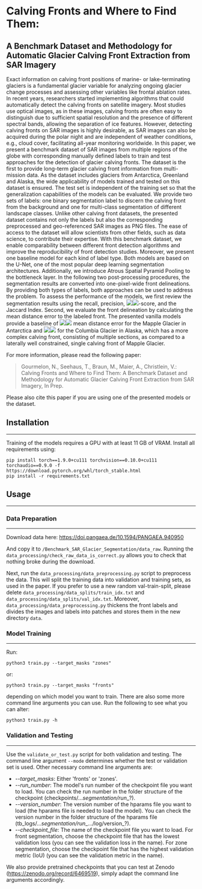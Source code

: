# Calving Fronts and Where to Find Them: 
## A Benchmark Dataset and Methodology for Automatic Glacier Calving Front Extraction from SAR Imagery
Exact information on calving front positions of marine- or lake-terminating glaciers is a fundamental glacier variable for analyzing ongoing glacier change processes and assessing other variables like frontal ablation rates. 
In recent years, researchers started implementing algorithms that could automatically detect the calving fronts on satellite imagery.
Most studies use optical images, as in these images, calving fronts are often easy to distinguish due to sufficient spatial resolution and the presence of different spectral bands, allowing the separation of ice features.
However, detecting calving fronts on SAR images is highly desirable, as SAR images can also be acquired during the polar night and are independent of weather conditions,  e.g., cloud cover, facilitating all-year monitoring worldwide.
In this paper, we present a benchmark dataset of SAR images from multiple regions of the globe with corresponding manually defined labels to train and test approaches for the detection of glacier calving fronts. 
The dataset is the first to provide long-term glacier calving front information from multi-mission data.
As the dataset includes glaciers from Antarctica, Greenland and Alaska, the wide applicability of models trained and tested on this dataset is ensured.
The test set is independent of the training set so that the generalization capabilities of the models can be evaluated.
We provide two sets of labels: one binary segmentation label to discern the calving front from the background and one for multi-class segmentation of different landscape classes.
Unlike other calving front datasets, the presented dataset contains not only the labels but also the corresponding preprocessed and geo-referenced SAR images as PNG files. 
The ease of access to the dataset will allow scientists from other fields, such as data science, to contribute their expertise.
With this benchmark dataset, we enable comparability between different front detection algorithms and improve the reproducibility of front detection studies.
Moreover, we present one baseline model for each kind of label type. 
Both models are based on the U-Net, one of the most popular deep learning segmentation architectures.
Additionally, we introduce Atrous Spatial Pyramid Pooling to the bottleneck layer. 
In the following two post-processing procedures, the segmentation results are converted into one-pixel-wide front delineations.
By providing both types of labels, both approaches can be used to address the problem.
To assess the performance of the models, we first review the segmentation results using the recall, precision, <img src="https://render.githubusercontent.com/render/math?math=F_1#gh-light-mode-only"><img src="https://render.githubusercontent.com/render/math?math=\color{white}F_1#gh-dark-mode-only">-score, and the Jaccard Index.
Second, we evaluate the front delineation by calculating the mean distance error to the labeled front.
The presented vanilla models provide a baseline of <img src="https://render.githubusercontent.com/render/math?math=150\,m\,\pm\,24\,m#gh-light-mode-only"><img src="https://render.githubusercontent.com/render/math?math=\color{white}150\,m\,\pm\,24\,m#gh-dark-mode-only"> mean distance error for the Mapple Glacier in Antarctica and <img src="https://render.githubusercontent.com/render/math?math=840\,m\,\pm\,84\,m#gh-light-mode-only"><img src="https://render.githubusercontent.com/render/math?math=\color{white}840\,m\,\pm\,84\,m#gh-dark-mode-only"> for the Columbia Glacier in Alaska, which has a more complex calving front, consisting of multiple sections, as compared to a laterally well constrained, single calving front of Mapple Glacier.


For more information, please read the following paper:

> Gourmelon, N., Seehaus, T., Braun, M., Maier, A., Christlein, V.: Calving Fronts and Where to Find Them: A Benchmark Dataset and Methodology for Automatic Glacier Calving Front Extraction from SAR Imagery, In Prep.

Please also cite this paper if you are using one of the presented models or the dataset.


## Installation

---

Training of the models requires a GPU with at least 11 GB of VRAM.
Install all requirements using:
    
    pip install torch==1.9.0+cu111 torchvision==0.10.0+cu111 torchaudio==0.9.0 -f https://download.pytorch.org/whl/torch_stable.html
    pip install -r requirements.txt


## Usage

---

### Data Preparation

---

Download data here: https://doi.pangaea.de/10.1594/PANGAEA.940950

And copy it to `/Benchmark_SAR_Glacier_Segmentation/data_raw`.
Running the `data_processing/check_raw_data_is_correct.py` allows you to check that nothing broke during the download.

Next, run the `data_processing/data_preprocessing.py` script to preprocess the data. 
This will split the training data into validation and training sets, as used in the paper. 
If you prefer to use a new random val-train-split, 
please delete `data_processing/data_splits/train_idx.txt` and `data_processing/data_splits/val_idx.txt`.
Moreover, `data_processing/data_preprocessing.py` thickens the front labels and divides the images and labels into patches 
and stores them in the new directory `data`.


### Model Training

---

Run:

    python3 train.py --target_masks "zones"

or:

    python3 train.py --target_masks "fronts"

depending on which model you want to train.
There are also some more command line arguments you can use.
Run the following to see what you can alter:

    python3 train.py -h

### Validation and Testing

---

Use the `validate_or_test.py` script for both validation and testing. 
The command line argument `--mode` determines whether the test or validation set is used.
Other necessary command line arguments are:

- *--target_masks*: Either 'fronts' or 'zones'.
- *--run_number*: The model's run number of the checkpoint file you want to load. 
  You can check the run number in the folder structure of the checkpoint (checkpoints/..._segmentation/run__?).
- *--version_number*: The version number of the hparams file you want to load 
  (the hparams file is needed to load the model). 
  You can check the version number in the folder structure of the hparams file 
  (tb_logs/..._segmentation/run__.../log/version_?).
- *--checkpoint_file*:  The name of the checkpoint file you want to load. 
  For front segmentation, choose the checkpoint file that has the lowest validation loss 
  (you can see the validation loss in the name). 
  For zone segmentation, choose the checkpoint file that has the highest validation metric (IoU) 
  (you can see the validation metric in the name).
  
We also provide pretrained checkpoints that you can test at Zenodo (https://zenodo.org/record/6469519), simply adapt the command line arguments accordingly.

